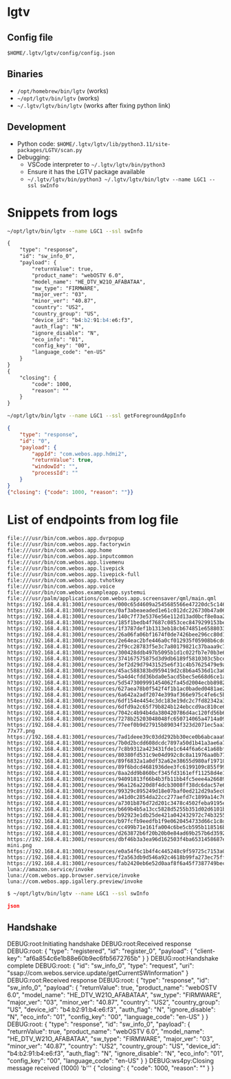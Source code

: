 
# lgtv 
## Config file
`$HOME/.lgtv/lgtv/config/config.json`

## Binaries
* `/opt/homebrew/bin/lgtv` (works)
* `~/opt/lgtv/bin/lgtv` (works)
* `~/.lgtv/lgtv/bin/lgtv` (works after fixing python link)

## Development
* Python code: `$HOME/.lgtv/lgtv/lib/python3.11/site-packages/LGTV/scan.py`
* Debugging: 
  * VSCode interpreter to `~/.lgtv/lgtv/bin/python3`
  * Ensure it has the LGTV package available
  * `~/.lgtv/lgtv/bin/python3 ~/.lgtv/lgtv/bin/lgtv --name LGC1 --ssl swInfo`


# Snippets from logs
```sh
~/opt/lgtv/bin/lgtv --name LGC1 --ssl swInfo
```

```md
{
    "type": "response",
    "id": "sw_info_0",
    "payload": {
        "returnValue": true,
        "product_name": "webOSTV 6.0",
        "model_name": "HE_DTV_W21O_AFABATAA",
        "sw_type": "FIRMWARE",
        "major_ver": "03",
        "minor_ver": "40.87",
        "country": "US2",
        "country_group": "US",
        "device_id": "b4:b2:91:b4:e6:f3",
        "auth_flag": "N",
        "ignore_disable": "N",
        "eco_info": "01",
        "config_key": "00",
        "language_code": "en-US"
    }
}
{
    "closing": {
        "code": 1000,
        "reason": ""
    }
}
```


```sh
~/opt/lgtv/bin/lgtv --name LGC1 --ssl getForegroundAppInfo
```
```json
{
    "type": "response",
    "id": "0",
    "payload": {
        "appId": "com.webos.app.hdmi2",
        "returnValue": true,
        "windowId": "",
        "processId": ""
    }
}
{"closing": {"code": 1000, "reason": ""}}
```


# List of endpoints from log file
```log
file:///usr/bin/com.webos.app.dvrpopup
file:///usr/bin/com.webos.app.factorywin
file:///usr/bin/com.webos.app.home
file:///usr/bin/com.webos.app.inputcommon
file:///usr/bin/com.webos.app.livemenu
file:///usr/bin/com.webos.app.livepick
file:///usr/bin/com.webos.app.livepick-full
file:///usr/bin/com.webos.app.tvhotkey
file:///usr/bin/com.webos.app.voice
file:///usr/bin/com.webos.exampleapp.systemui
file:///usr/palm/applications/com.webos.app.screensaver/qml/main.qml
https://192.168.4.81:3001/resources/000c65d4609a2545685566e47220dc5c14676339/aiv_white_80x80.png
https://192.168.4.81:3001/resources/0af3abeaeaded1e61c012dc226730b47a06bfec4/30400783349475533_37925692_80x80_webos.png
https://192.168.4.81:3001/resources/140c7f73e5376e56e112d13ad0bcf8e0aa2ee463/icon_lgremoteservice.png
https://192.168.4.81:3001/resources/185f1bedb4f7687c0853cec8479299153bedacdf/icon.png
https://192.168.4.81:3001/resources/1f3787def1b1313eb18cb674851e6588033c7968/ic_app_sportalarm_2k.png
https://192.168.4.81:3001/resources/26a06fa06bf1674f0de7426bee296cc80d13e3d4/splash.png
https://192.168.4.81:3001/resources/2e64eac2bfe446a0cf012935f05908b6cddea338/4945987084042019_16977670_80x80_webos.png
https://192.168.4.81:3001/resources/2f9cc28783f5e3c7a80179821c37baaa9c73988a/13730519382019761_16977867_80x80_webos.png
https://192.168.4.81:3001/resources/300428ddb497b5095b1d1c022fb7e70b3e6fa113/icon.png
https://192.168.4.81:3001/resources/374167575875d3d9db6189f5810303c5bce85af3/icon_80x80.png
https://192.168.4.81:3001/resources/3ef2d29d79431525e6f31c4b57625479e9a5ca1d/icon_component_80.png
https://192.168.4.81:3001/resources/45ac588383bd959419d2c8b6a4536d1c3a0afbb8/icon_HDMI_4_80.png
https://192.168.4.81:3001/resources/5a4d4cfdd36bda0e5acd5bec5e668d6ce1a811ff/13540761905334586_37449189_80x80_webos.png
https://192.168.4.81:3001/resources/5d5473009991454062fa45d2004ecbb8982eb211/lgstore.png
https://192.168.4.81:3001/resources/627aea78b0f542f4f1b1ac0baded0481ae2e708b/icon_scheduler.png
https://192.168.4.81:3001/resources/6a642a2adf2074e399af366e975c4fe6c5b46970/icon.png
https://192.168.4.81:3001/resources/6df154e4454c3dc183e19dc2c7fd82342a3df27f/icon_small.png
https://192.168.4.81:3001/resources/6dfd9a2c65f79b824b124ebccd9ac810ce6e2f7a/27101850392736047_37895405_80x80_webos.png
https://192.168.4.81:3001/resources/7042c4b94b4da380420786d4ac120fd56b618e70/icon_scart_80.png
https://192.168.4.81:3001/resources/7278b25203048048fc650714065a4714a09917ba/72139087318820447_36160700_80x80_webos.png
https://192.168.4.81:3001/resources/77eef0b9d27915b89034f323d2071ec5aa3a04ee/AirPlay_Icon-77x77.png
https://192.168.4.81:3001/resources/7ad1deee39c03dd292bb30ece0b6abcaaa9b975b/icon_notification.png
https://192.168.4.81:3001/resources/7b0d2bcdd608dcdc7897a50d1b41a3ae6a713b70/setting_80x80.png
https://192.168.4.81:3001/resources/7c8b9312a423431fde1c644f6a6c41a68bff359c/icon_av_80.png
https://192.168.4.81:3001/resources/80380fd531c9e04d992c8c8a11976aa0b77e40f5/icon.png
https://192.168.4.81:3001/resources/89f6832a1a0df32a62e38655d980af19710ad5e5/webbrowser_icon.png
https://192.168.4.81:3001/resources/89f6bdcd4681936dee3fc6199109c855f998e744/96445588952254041_21790820472215287LARGE_APP_ICON_80x80_webos.png
https://192.168.4.81:3001/resources/8aa2dd9b860bcf345fd3161eff11258d4e11bc77/icon_livetv_80.png
https://192.168.4.81:3001/resources/94091813f66b4b3fb11bb4fc5eee4a26689995d1/app_ic_www_4k.png
https://192.168.4.81:3001/resources/96a126a220d8f4dcb3008ff38dc6dac57e6a0e18/13887589306908354_34877553_80x80_webos.png
https://192.168.4.81:3001/resources/99329c895249d18e07baf0ed212d29a5ec05aeea/33415616034563744_37837198_80x80_webos.png
https://192.168.4.81:3001/resources/a41d0c2854da22cc277aefd7c1899a14c768cfad/icon_60.png
https://192.168.4.81:3001/resources/a7301b876d72d201c3478c4502feba9195ed4d3e/29115590483436620_37940400_80x80_webos.png
https://192.168.4.81:3001/resources/b669b4b5a13cc5828d5255b351d02d6101b8c200/icon_HDMI_2_80.png
https://192.168.4.81:3001/resources/b92923e1db25de421a042432972c74b325590273/icon.png
https://192.168.4.81:3001/resources/b97fcfb9eedfb1f9e0620454733d66c1c8d887c9/icon_userguide.png
https://192.168.4.81:3001/resources/cc499b71e161fa004c6be5cb595b118516be07a0/icon_HDMI_3_80.png
https://192.168.4.81:3001/resources/d263872b6f20b20b0e84ad69b257b6d35920a0cd/69919359365022716_35543808_80x80_webos.png
https://192.168.4.81:3001/resources/dbf46b3a3ea96d162503f4ba6531458687eb0988/icon-mini.png
https://192.168.4.81:3001/resources/e0a54f6c1b4f4c445248c9f59725c7153a077631/icon_80.png
https://192.168.4.81:3001/resources/f2a563db9d546a92c4618b99fa273ec75ff43fec/icon_HDMI_1_80.png
https://192.168.4.81:3001/resources/fab2420eb6e52d0aaf8f6a45f7387749becc7c80/icon_scheduler.png
luna://amazon.service/invoke
luna://com.webos.app.browser.service/invoke
luna://com.webos.app.igallery.preview/invoke
```



```sh
$ ~/opt/lgtv/bin/lgtv --name LGC1 --ssl swInfo
```

```json
json
```

## Handshake
DEBUG:root:Initiating handshake
DEBUG:root:Received response
DEBUG:root:
{
    "type": "registered",
    "id": "register_0",
    "payload": {
        "client-key": "af6a854c6e1b88e60b9ec6fb5672765b"
    }
}
DEBUG:root:Handshake complete
DEBUG:root:
{
    "id": "sw_info_0",
    "type": "request",
    "uri": "ssap://com.webos.service.update/getCurrentSWInformation"
}
DEBUG:root:Received response
DEBUG:root:
{
    "type": "response",
    "id": "sw_info_0",
    "payload": {
        "returnValue": true,
        "product_name": "webOSTV 6.0",
        "model_name": "HE_DTV_W21O_AFABATAA",
        "sw_type": "FIRMWARE",
        "major_ver": "03",
        "minor_ver": "40.87",
        "country": "US2",
        "country_group": "US",
        "device_id": "b4:b2:91:b4:e6:f3",
        "auth_flag": "N",
        "ignore_disable": "N",
        "eco_info": "01",
        "config_key": "00",
        "language_code": "en-US"
    }
}
DEBUG:root:
{
    "type": "response",
    "id": "sw_info_0",
    "payload": {
        "returnValue": true,
        "product_name": "webOSTV 6.0",
        "model_name": "HE_DTV_W21O_AFABATAA",
        "sw_type": "FIRMWARE",
        "major_ver": "03",
        "minor_ver": "40.87",
        "country": "US2",
        "country_group": "US",
        "device_id": "b4:b2:91:b4:e6:f3",
        "auth_flag": "N",
        "ignore_disable": "N",
        "eco_info": "01",
        "config_key": "00",
        "language_code": "en-US"
    }
}
DEBUG:ws4py:Closing message received (1000) 'b'''
{
    "closing": {
        "code": 1000,
        "reason": ""
    }
}

